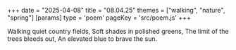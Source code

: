 +++
date = "2025-04-08"
title = "08.04.25"
themes = ["walking", "nature", "spring"]
[params]
  type = 'poem'
  pageKey = 'src/poem.js'
+++

Walking quiet country fields,
Soft shades in polished greens,
The limit of the trees bleeds out,
An elevated blue to brave the sun.

